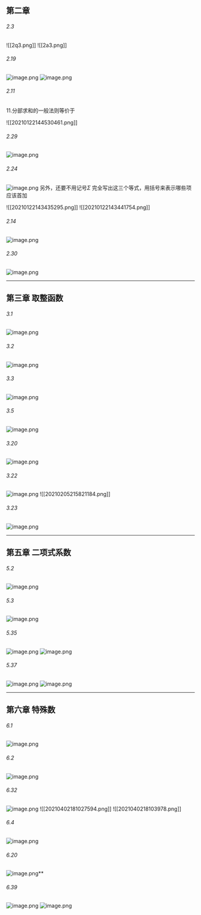 


## 第二章
###### 2.3
![[2q3.png]]
![[2a3.png]]
######  2.19
![image.png](https://yaaame-1317851743.cos.ap-beijing.myqcloud.com/undefinedPasted%20image%2020221221172537.png)
![image.png](https://yaaame-1317851743.cos.ap-beijing.myqcloud.com/undefinedPasted%20image%2020221221172603.png)
######  2.11
11.分部求和的一般法则等价于

![[20210122144530461.png]]
######  2.29
![image.png](https://yaaame-1317851743.cos.ap-beijing.myqcloud.com/undefinedPasted%20image%2020221221172805.png)
######  2.24
![image.png](https://yaaame-1317851743.cos.ap-beijing.myqcloud.com/undefinedPasted%20image%2020221221172836.png)
另外，还要不用记号$\Sigma$ 完全写出这三个等式，用括号来表示哪些项应该首加

![[20210122143435295.png]]
![[20210122143441754.png]]
###### 2.14
![image.png](https://yaaame-1317851743.cos.ap-beijing.myqcloud.com/undefinedPasted%20image%2020221221173026.png)
######  2.30
![image.png](https://yaaame-1317851743.cos.ap-beijing.myqcloud.com/undefinedPasted%20image%2020221221170425.png)

---


## 第三章 取整函数
###### 3.1
![image.png](https://yaaame-1317851743.cos.ap-beijing.myqcloud.com/undefinedPasted%20image%2020221221170933.png)
###### 3.2
![image.png](https://yaaame-1317851743.cos.ap-beijing.myqcloud.com/undefinedPasted%20image%2020221221171029.png)
###### 3.3
![image.png](https://yaaame-1317851743.cos.ap-beijing.myqcloud.com/undefinedPasted%20image%2020221221171316.png)
###### 3.5
![image.png](https://yaaame-1317851743.cos.ap-beijing.myqcloud.com/undefinedPasted%20image%2020221221171659.png)
###### 3.20
![image.png](https://yaaame-1317851743.cos.ap-beijing.myqcloud.com/undefinedPasted%20image%2020221221172016.png)
###### 3.22
![image.png](https://yaaame-1317851743.cos.ap-beijing.myqcloud.com/undefinedPasted%20image%2020221221172055.png)
![[20210205215821184.png]]
###### 3.23
![image.png](https://yaaame-1317851743.cos.ap-beijing.myqcloud.com/undefinedPasted%20image%2020221221172347.png)


---

## 第五章 二项式系数

###### 5.2
![image.png](https://yaaame-1317851743.cos.ap-beijing.myqcloud.com/undefinedPasted%20image%2020221221173547.png)
###### 5.3
![image.png](https://yaaame-1317851743.cos.ap-beijing.myqcloud.com/undefinedPasted%20image%2020221221174155.png)
###### 5.35
![image.png](https://yaaame-1317851743.cos.ap-beijing.myqcloud.com/undefinedPasted%20image%2020221221174458.png)
![image.png](https://yaaame-1317851743.cos.ap-beijing.myqcloud.com/undefinedPasted%20image%2020221221174510.png)
###### 5.37
![image.png](https://yaaame-1317851743.cos.ap-beijing.myqcloud.com/undefinedPasted%20image%2020221221174545.png)
![image.png](https://yaaame-1317851743.cos.ap-beijing.myqcloud.com/undefinedPasted%20image%2020221221174627.png)

---


## 第六章 特殊数

###### 6.1
![image.png](https://yaaame-1317851743.cos.ap-beijing.myqcloud.com/undefinedPasted%20image%2020221221194430.png)
###### 6.2
![image.png](https://yaaame-1317851743.cos.ap-beijing.myqcloud.com/undefinedPasted%20image%2020221221194616.png)
###### 6.32
![image.png](https://yaaame-1317851743.cos.ap-beijing.myqcloud.com/undefinedPasted%20image%2020221221194857.png)
![[20210402181027594.png]]
![[2021040218103978.png]]
###### 6.4
![image.png](https://yaaame-1317851743.cos.ap-beijing.myqcloud.com/undefinedPasted%20image%2020221221194733.png)
###### 6.20
![image.png](https://yaaame-1317851743.cos.ap-beijing.myqcloud.com/undefinedPasted%20image%2020221221195324.png)**
###### 6.39
![image.png](https://yaaame-1317851743.cos.ap-beijing.myqcloud.com/undefinedPasted%20image%2020221221195249.png)
![image.png](https://yaaame-1317851743.cos.ap-beijing.myqcloud.com/undefinedPasted%20image%2020221221195306.png)
